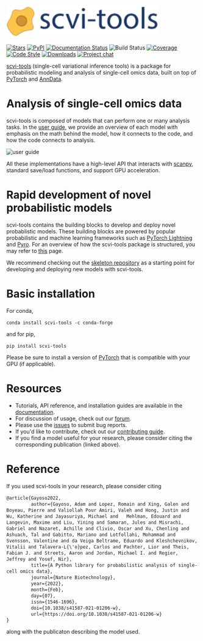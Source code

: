 <img src="https://github.com/scverse/scvi-tools/blob/master/docs/_static/scvi-tools-horizontal.svg?raw=true" width="400" alt="scvi-tools">

[![Stars](https://img.shields.io/github/stars/scverse/scvi-tools?logo=GitHub&color=yellow)](https://github.com/YosefLab/scvi-tools/stargazers)
[![PyPI](https://img.shields.io/pypi/v/scvi-tools.svg)](https://pypi.org/project/scvi-tools)
[![Documentation Status](https://readthedocs.org/projects/scvi/badge/?version=latest)](https://scvi.readthedocs.io/en/stable/?badge=stable)
![Build
Status](https://github.com/scverse/scvi-tools/workflows/scvi-tools/badge.svg)
[![Coverage](https://codecov.io/gh/scverse/scvi-tools/branch/master/graph/badge.svg)](https://codecov.io/gh/YosefLab/scvi-tools)
[![Code
Style](https://img.shields.io/badge/code%20style-black-000000.svg)](https://github.com/python/black)
[![Downloads](https://pepy.tech/badge/scvi-tools)](https://pepy.tech/project/scvi-tools)
[![Project chat](https://img.shields.io/badge/zulip-join_chat-brightgreen.svg)](https://scverse.zulipchat.com/)

[scvi-tools](https://scvi-tools.org/) (single-cell variational inference
tools) is a package for probabilistic modeling and analysis of single-cell omics
data, built on top of [PyTorch](https://pytorch.org) and
[AnnData](https://anndata.readthedocs.io/en/latest/).

# Analysis of single-cell omics data

scvi-tools is composed of models that can perform one or many analysis tasks. In the [user guide](https://docs.scvi-tools.org/en/stable/user_guide/index.html), we provide an overview of each model with emphasis on the math behind the model, how it connects to the code, and how the code connects to analysis.

<img src="https://docs.scvi-tools.org/en/stable/_images/tasks.png" alt="user guide">

All these implementations have a high-level API that interacts with
[scanpy](http://scanpy.readthedocs.io/), standard save/load functions,
and support GPU acceleration.

# Rapid development of novel probabilistic models

scvi-tools contains the building blocks to develop and deploy novel probablistic
models. These building blocks are powered by popular probabilistic and
machine learning frameworks such as [PyTorch
Lightning](https://www.pytorchlightning.ai/) and
[Pyro](https://pyro.ai/). For an overview of how the scvi-tools package
is structured, you may refer to [this](https://docs.scvi-tools.org/en/stable/user_guide/background/codebase_overview.html) page.

We recommend checking out the [skeleton
repository](https://github.com/YosefLab/scvi-tools-skeleton) as a
starting point for developing and deploying new models with scvi-tools.

# Basic installation

For conda,

```
conda install scvi-tools -c conda-forge
```

and for pip,

```
pip install scvi-tools
```

Please be sure to install a version of [PyTorch](https://pytorch.org/) that is compatible with your GPU (if applicable).

# Resources

-   Tutorials, API reference, and installation guides are available in
    the [documentation](https://docs.scvi-tools.org/).
-   For discussion of usage, check out our
    [forum](https://discourse.scvi-tools.org).
-   Please use the [issues](https://github.com/scverse/scvi-tools/issues) to submit bug reports.
-   If you\'d like to contribute, check out our [contributing
    guide](https://docs.scvi-tools.org/en/stable/contributing/index.html).
-   If you find a model useful for your research, please consider citing
    the corresponding publication (linked above).

# Reference

If you used scvi-tools in your research, please consider citing

```
@article{Gayoso2022,
         author={Gayoso, Adam and Lopez, Romain and Xing, Galen and Boyeau, Pierre and Valiollah Pour Amiri, Valeh and Hong, Justin and Wu, Katherine and Jayasuriya, Michael and   Mehlman, Edouard and Langevin, Maxime and Liu, Yining and Samaran, Jules and Misrachi, Gabriel and Nazaret, Achille and Clivio, Oscar and Xu, Chenling and Ashuach, Tal and Gabitto, Mariano and Lotfollahi, Mohammad and Svensson, Valentine and da Veiga Beltrame, Eduardo and Kleshchevnikov, Vitalii and Talavera-L{\'o}pez, Carlos and Pachter, Lior and Theis, Fabian J. and Streets, Aaron and Jordan, Michael I. and Regier, Jeffrey and Yosef, Nir},
         title={A Python library for probabilistic analysis of single-cell omics data},
         journal={Nature Biotechnology},
         year={2022},
         month={Feb},
         day={07},
         issn={1546-1696},
         doi={10.1038/s41587-021-01206-w},
         url={https://doi.org/10.1038/s41587-021-01206-w}
}
```

along with the publicaton describing the model used.
